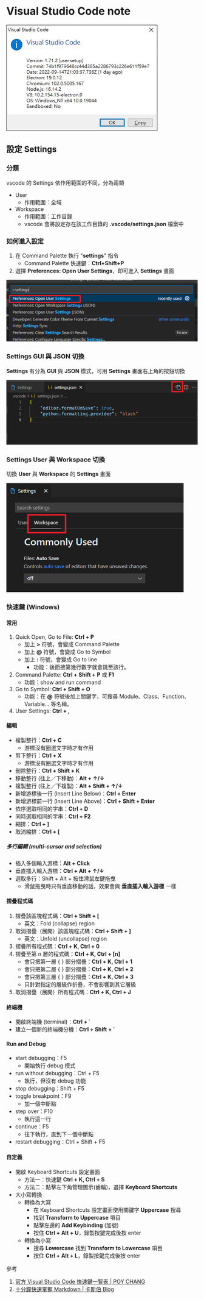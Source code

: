# Visual Studio Code note

![Visual Studio Code about](res/img/vscode_about.jpg)

## 設定 Settings
### 分類
vscode 的 Settings 依作用範圍的不同，分為兩類
- User
  - 作用範圍：全域
- Workspace
  - 作用範圍：工作目錄
  - vscode 會將設定存在該工作目錄的 **.vscode/settings.json** 檔案中
### 如何進入設定
1. 在 Command Palette 執行 "**settings**" 指令
   - Command Palette 快速鍵：**Ctrl+Shift+P**
2. 選擇 **Preferences: Open User Settings**，即可進入 **Settings** 畫面

![picture 6](res/img/162644d542071cf901263b98f04dbff5f59688e19cc5ccf27370552e787b2077.png)

### Settings GUI 與 JSON 切換
**Settings** 有分為 **GUI** 與 **JSON** 模式，可用 **Settings** 畫面右上角的按鈕切換

![picture 5](res/img/90a148fa365324ed82001ce7e86785dd7628833485ff33eaca558c2d71587311.png)

### Settings User 與 Workspace 切換
切換 **User** 與 **Workspace** 的 **Settings** 畫面

![picture 7](res/img/cf5707b389b51bf4d86e36cf1202d017019a48fd4e7a7d13d10c9c1be3283cbe.png)

### 快速鍵 (Windows)
#### 常用
1. Quick Open, Go to File: **Ctrl + P**
   - 加上 **>** 符號，會變成 Command Palette
   - 加上 **@** 符號，會變成 Go to Symbol
   - 加上 **:** 符號，會變成 Go to line
     - 功能：後面接第幾行數字就會跳至該行。
2. Command Palette: **Ctrl + Shift + P** 或 **F1**
   - 功能：show and run command
3. Go to Symbol: **Ctrl + Shift + O**
   - 功能：在 **@** 符號後加上關鍵字，可搜尋 Module、Class、Function、Variable... 等名稱。
4. User Settings: **Ctrl + ,**

#### 編輯
- 複製整行：**Ctrl + C**
  - 游標沒有圈選文字時才有作用
- 剪下整行：**Ctrl + X**
  - 游標沒有圈選文字時才有作用
- 刪除整行：**Ctrl + Shift + K**
- 移動整行 (往上／下移動)：**Alt + ↑/↓**
- 複製整行 (往上／下複製)：**Alt + Shift + ↑/↓**
- 新增游標後一行 (Insert Line Below)：**Ctrl + Enter**
- 新增游標前一行 (Insert Line Above)：**Ctrl + Shift + Enter**
- 依序選取相同的字串：**Ctrl + D**
- 同時選取相同的字串：**Ctrl + F2**
- 縮排：**Ctrl + ]**
- 取消縮排：**Ctrl + [**

##### 多行編輯 (multi-cursor and selection)
- 插入多個輸入游標：**Alt + Click**
- 垂直插入輸入游標：**Ctrl + Alt + ↑/↓**
- 選取多行：Shift + Alt + 按住滑鼠左鍵拖曳
  - 滑鼠拖曳時只有垂直移動的話，效果會與 **垂直插入輸入游標** 一樣

#### 摺疊程式碼
1. 摺疊該區塊程式碼：**Ctrl + Shift + [**
   - 英文：Fold (collapse) region
2. 取消摺疊（展開）該區塊程式碼：**Ctrl + Shift + ]**
   - 英文：Unfold (uncollapse) region
3. 摺疊所有程式碼：**Ctrl + K, Ctrl + 0**
4. 摺疊至第 n 層的程式碼：**Ctrl + K, Ctrl + [n]**
   - 會只把第一層 { } 部分摺疊：**Ctrl + K, Ctrl + 1**
   - 會只把第二層 { } 部分摺疊：**Ctrl + K, Ctrl + 2**
   - 會只把第三層 { } 部分摺疊：**Ctrl + K, Ctrl + 3**
   - 只針對指定的層級作折疊，不會影響到其它層級
5. 取消摺疊（展開）所有程式碼：**Ctrl + K, Ctrl + J**

#### 終端機
- 開啟終端機 (terminal)：**Ctrl + `**
- 建立一個新的終端機分機：**Ctrl + Shift + `**

#### Run and Debug
- start debugging：F5
  - 開始執行 debug 模式
- run without debugging：Ctrl + F5
  - 執行，但沒有 debug 功能
- stop debugging：Shift + F5
- toggle breakpoint：F9
  - 加一個中斷點
- step over：F10
  - 執行這一行
- continue：F5
  - 往下執行，直到下一個中斷點
- restart debugging：Ctrl + Shift + F5

#### 自定義
- 開啟 Keyboard Shortcuts 設定畫面
  - 方法一：快速鍵 **Ctrl + K, Ctrl + S**
  - 方法二：點擊左下角管理圖示(齒輪)，選擇 **Keyboard Shortcuts**
- 大小寫轉換
  - 轉換為大寫
    - 在 Keyboard Shortcuts 設定畫面使用關鍵字 **Uppercase** 搜尋
    - 找到 **Transform to Uppercase** 項目
    - 點擊左邊的 **Add Keybinding** (加號)
    - 按住 **Ctrl + Alt + U**，錄製按鍵完成後按 enter
  - 轉換為小寫
    - 搜尋 **Lowercase** 找到 **Transform to Lowercase** 項目
    - 按住 **Ctrl + Alt + L**，錄製按鍵完成後按 enter

參考
1. [官方 Visual Studio Code 快速鍵一覽表 | POY CHANG](https://blog.poychang.net/vscode-shortcuts/)
2. [十分鐘快速掌握 Markdown | 卡斯伯 Blog](https://www.casper.tw/development/2019/11/23/ten-mins-learn-markdown/)
